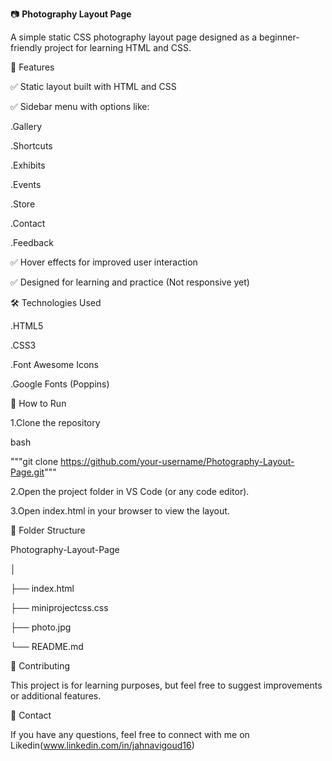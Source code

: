 📷 **Photography Layout Page**

A simple static CSS photography layout page designed as a beginner-friendly project for learning HTML and CSS.

🌟 Features

✅ Static layout built with HTML and CSS

✅ Sidebar menu with options like:


.Gallery

.Shortcuts

.Exhibits

.Events

.Store

.Contact

.Feedback

 ✅ Hover effects for improved user interaction
 
 ✅ Designed for learning and practice (Not responsive yet)
 
 🛠️ Technologies Used
 
.HTML5

.CSS3

.Font Awesome Icons

.Google Fonts (Poppins)

🚀 How to Run

1.Clone the repository

bash

"""git clone https://github.com/your-username/Photography-Layout-Page.git"""

2.Open the project folder in VS Code (or any code editor).

3.Open index.html in your browser to view the layout.

📂 Folder Structure

Photography-Layout-Page

│

├── index.html

├── miniprojectcss.css

├── photo.jpg

└── README.md


🤝 Contributing

This project is for learning purposes, but feel free to suggest improvements or additional features.

📩 Contact

If you have any questions, feel free to connect with me on Likedin(www.linkedin.com/in/jahnavigoud16)
